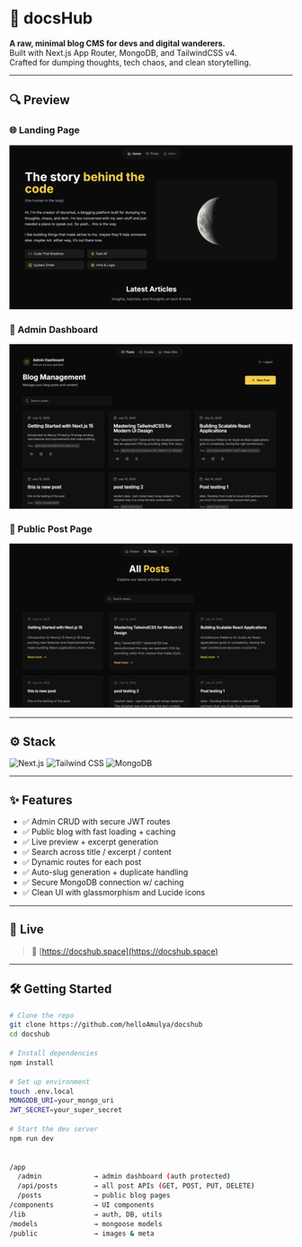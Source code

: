 # 📝 docsHub

**A raw, minimal blog CMS for devs and digital wanderers.**  
Built with Next.js App Router, MongoDB, and TailwindCSS v4.  
Crafted for dumping thoughts, tech chaos, and clean storytelling.

---

## 🔍 Preview

### 🌐 Landing Page  
![Landing Page](https://raw.githubusercontent.com/helloAmulya/docshub/main/public/images/preview.png)

### 🔐 Admin Dashboard  
![Admin Dashboard](https://raw.githubusercontent.com/helloAmulya/docshub/main/public/images/admin-dashboard.png)

### 📄 Public Post Page  
![Post Page](https://raw.githubusercontent.com/helloAmulya/docshub/main/public/images/public-post.png)

---

## ⚙️ Stack

![Next.js](https://img.shields.io/badge/Next.js-000?style=for-the-badge&logo=next.js&logoColor=white)
![Tailwind CSS](https://img.shields.io/badge/TailwindCSS-0f172a?style=for-the-badge&logo=tailwindcss&logoColor=38bdf8)
![MongoDB](https://img.shields.io/badge/MongoDB-001e2b?style=for-the-badge&logo=mongodb&logoColor=10aa50)

---

## ✨ Features

- ✅ Admin CRUD with secure JWT routes  
- ✅ Public blog with fast loading + caching  
- ✅ Live preview + excerpt generation  
- ✅ Search across title / excerpt / content  
- ✅ Dynamic routes for each post  
- ✅ Auto-slug generation + duplicate handling  
- ✅ Secure MongoDB connection w/ caching  
- ✅ Clean UI with glassmorphism and Lucide icons

---

## 🚀 Live

> 📡 [https://docshub.space](https://docshub.space)

---




## 🛠️ Getting Started

```bash
# Clone the repo
git clone https://github.com/helloAmulya/docshub
cd docshub

# Install dependencies
npm install

# Set up environment
touch .env.local
MONGODB_URI=your_mongo_uri
JWT_SECRET=your_super_secret

# Start the dev server
npm run dev


/app
  /admin             → admin dashboard (auth protected)
  /api/posts         → all post APIs (GET, POST, PUT, DELETE)
  /posts             → public blog pages
/components          → UI components
/lib                 → auth, DB, utils
/models              → mongoose models
/public              → images & meta
